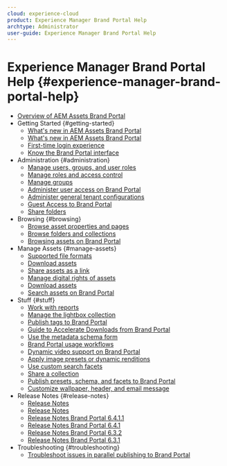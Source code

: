 ```yaml
---
cloud: experience-cloud
product: Experience Manager Brand Portal Help
archtype: Administrator
user-guide: Experience Manager Brand Portal Help
---
```


# Experience Manager Brand Portal Help {#experience-manager-brand-portal-help}

+ [Overview of AEM Assets Brand Portal](using/brand-portal.md)
+ Getting Started {#getting-started}
  + [What's new in AEM Assets Brand Portal](using/whats-new-bp631.md)
  + [What's new in AEM Assets Brand Portal](using/whats-new.md)
  + [First-time login experience](using/brand-portal-onboarding.md)
  + [Know the Brand Portal interface](using/brand-portal-navigation.md)
+ Administration {#administration}
  + [Manage users, groups, and user roles](using/brand-portal-adding-users.md)
  + [Manage roles and access control](using/brand-portal-manage-roles-access-control.md)
  + [Manage groups](using/brand-portal-manage-groups.md)
  + [Administer user access on Brand Portal](using/access-configurations-brand-portal.md)
  + [Administer general tenant configurations](using/brand-portal-general-configuration.md)
  + [Guest Access to Brand Portal](using/guest-access.md)
  + [Share folders](using/brand-portal-sharing-folders.md)
+ Browsing {#browsing}
  + [Browse asset properties and pages](using/browse-asset-properties-and-pages.md)
  + [Browse folders and collections](using/browse-folders-and-collections.md)
  + [Browsing assets on Brand Portal](using/browse-assets-brand-portal.md)
+ Manage Assets {#manage-assets}
  + [Supported file formats](using/brand-portal-supported-formats.md)
  + [Download assets](release-notes/brand-portal-download-users.md)
  + [Share assets as a link](using/brand-portal-link-share.md)
  + [Manage digital rights of assets](using/manage-digital-rights-of-assets.md)
  + [Download assets](using/brand-portal-download-users.md)
  + [Search assets on Brand Portal](using/brand-portal-searching.md)
+ Stuff {#stuff}
  + [Work with reports](using/brand-portal-reports.md)
  + [Manage the lightbox collection](using/brand-portal-light-box.md)
  + [Publish tags to Brand Portal](using/brand-portal-publish-tags.md)
  + [Guide to Accelerate Downloads from Brand Portal](using/accelerated-download.md)
  + [Use the metadata schema form](using/brand-portal-metadata-schemas.md)
  + [Brand Portal usage workflows](using/bp-usage-workflows.md)
  + [Dynamic video support on Brand Portal](using/dynamic-video-brand-portal.md)
  + [Apply image presets or dynamic renditions](using/brand-portal-image-presets.md)
  + [Use custom search facets](using/brand-portal-search-facets.md)
  + [Share a collection](using/brand-portal-share-collection.md)
  + [Publish presets, schema, and facets to Brand Portal](using/publish-schema-search-facets-presets.md)
  + [Customize wallpaper, header, and email message](using/brand-portal-branding.md)
+ Release Notes {#release-notes}
  + [Release Notes](release-notes/brand-portal-release-notes.md)
  + [Release Notes](release-notes/brand-portal-release-notes-642.md)
  + [Release Notes Brand Portal 6.4.1.1](release-notes/brand-portal-release-notes-6411.md)
  + [Release Notes Brand Portal 6.4.1](release-notes/brand-portal-release-notes-641.md)
  + [Release Notes Brand Portal 6.3.2](release-notes/brand-portal-release-notes-632.md)
  + [Release Notes Brand Portal 6.3.1](release-notes/brand-portal-release-notes-bp631.md)
+ Troubleshooting {#troubleshooting}
  + [Troubleshoot issues in parallel publishing to Brand Portal](using/troubleshoot-parallel-publishing.md)



